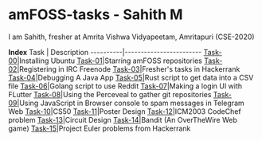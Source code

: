 # amFOSS-tasks - Sahith M
I am Sahith, fresher at Amrita Vishwa Vidyapeetam, Amritapuri (CSE-2020)

**Index**
Task      |       Description
----------|------------------------
[Task-00](https://github.com/sahith-2k3/amfoss-tasks/tree/main/task-00)|Installing Ubuntu
[Task-01](https://github.com/sahith-2k3/amfoss-tasks/tree/main/task-01)|Starring amFOSS repositories
[Task-02](https://github.com/sahith-2k3/amfoss-tasks/tree/main/task-02)|Registering in IRC Freenode
[Task-03](https://github.com/sahith-2k3/amfoss-tasks/tree/main/task-03)|Fresher's tasks in Hackerrank
[Task-04](https://github.com/sahith-2k3/amfoss-tasks/tree/main/task-04)|Debugging A Java App
[Task-05](https://github.com/sahith-2k3/amfoss-tasks/tree/main/task-05)|Rust script to get data into a CSV file
[Task-06](https://github.com/sahith-2k3/amfoss-tasks/tree/main/task-06)|Golang script to use Reddit
[Task-07](https://github.com/sahith-2k3/amfoss-tasks/tree/main/task-07)|Making a login UI with FLutter
[Task-08](https://github.com/sahith-2k3/amfoss-tasks/tree/main/task-08)|Using the Perceveal to gather git repositories
[Task-09](https://github.com/sahith-2k3/amfoss-tasks/tree/main/task-09)|Using JavaScript in Browser console to spam messages in Telegram Web
[Task-10](https://github.com/sahith-2k3/amfoss-tasks/tree/main/task-10)|CS50
[Task-11](https://github.com/sahith-2k3/amfoss-tasks/tree/main/task-11)|Poster Design
[Task-12](https://github.com/sahith-2k3/amfoss-tasks/tree/main/task-12)|ICM2003 CodeChef problem
[Task-13](https://github.com/sahith-2k3/amfoss-tasks/tree/main/task-13)|Circuit Design
[Task-14](https://github.com/sahith-2k3/amfoss-tasks/tree/main/task-14)|Bandit (An OverTheWire Web game)
[Task-15](https://github.com/sahith-2k3/amfoss-tasks/tree/main/task-15)|Project Euler problems from Hackerrank
